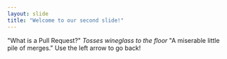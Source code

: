 ```yaml
---
layout: slide
title: "Welcome to our second slide!"
---
```

"What is a Pull Request?" *Tosses wineglass to the floor* "A miserable little pile of merges."
Use the left arrow to go back!
